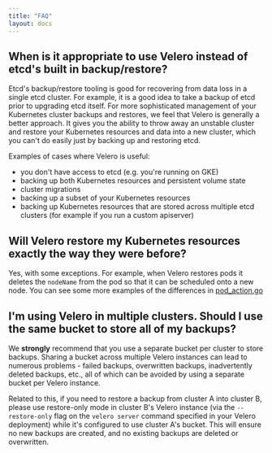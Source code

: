 ```yaml
---
title: "FAQ"
layout: docs
---
```


## When is it appropriate to use Velero instead of etcd's built in backup/restore?

Etcd's backup/restore tooling is good for recovering from data loss in a single etcd cluster. For
example, it is a good idea to take a backup of etcd prior to upgrading etcd itself. For more
sophisticated management of your Kubernetes cluster backups and restores, we feel that Velero is
generally a better approach. It gives you the ability to throw away an unstable cluster and restore
your Kubernetes resources and data into a new cluster, which you can't do easily just by backing up
and restoring etcd.

Examples of cases where Velero is useful:

* you don't have access to etcd (e.g. you're running on GKE)
* backing up both Kubernetes resources and persistent volume state
* cluster migrations
* backing up a subset of your Kubernetes resources
* backing up Kubernetes resources that are stored across multiple etcd clusters (for example if you
  run a custom apiserver)

## Will Velero restore my Kubernetes resources exactly the way they were before?

Yes, with some exceptions. For example, when Velero restores pods it deletes the `nodeName` from the
pod so that it can be scheduled onto a new node. You can see some more examples of the differences
in [pod_action.go](https://github.com/heptio/velero/blob/main/pkg/restore/pod_action.go)

## I'm using Velero in multiple clusters. Should I use the same bucket to store all of my backups?

We **strongly** recommend that you use a separate bucket per cluster to store backups. Sharing a bucket
across multiple Velero instances can lead to numerous problems - failed backups, overwritten backups,
inadvertently deleted backups, etc., all of which can be avoided by using a separate bucket per Velero
instance.

Related to this, if you need to restore a backup from cluster A into cluster B, please use restore-only
mode in cluster B's Velero instance (via the `--restore-only` flag on the `velero server` command specified
in your Velero deployment) while it's configured to use cluster A's bucket. This will ensure no 
new backups are created, and no existing backups are deleted or overwritten.
